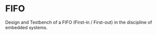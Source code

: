 # FIFO
 Design and Testbench of a FIFO (First-in / First-out) in the discipline of embedded systems.
